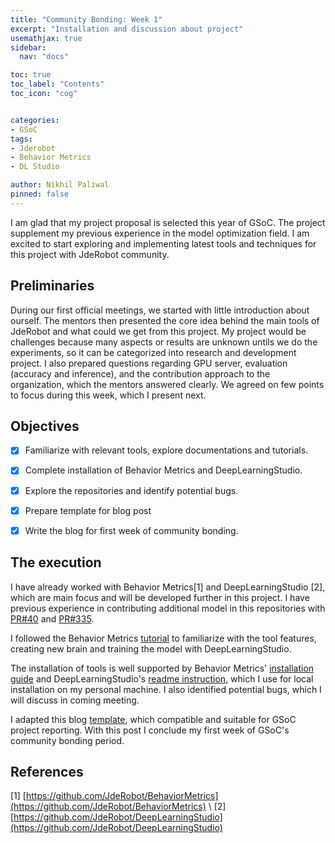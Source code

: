 ```yaml
---
title: "Community Bonding: Week 1"
excerpt: "Installation and discussion about project"
usemathjax: true
sidebar:
  nav: "docs"

toc: true
toc_label: "Contents"
toc_icon: "cog"


categories:
- GSoC
tags:
- Jderobot
- Behavior Metrics
- DL Studio

author: Nikhil Paliwal
pinned: false
---
```


I am glad that my project proposal is selected this year of GSoC. The project supplement my previous experience in the model optimization field. I am excited to start exploring and implementing latest tools and techniques for this project with JdeRobot community.

## Preliminaries

During our first official meetings, we started with little introduction about ourself. The mentors then presented the core idea behind the main tools of JdeRobot and what could we get from this project. My project would be challenges because many aspects or results are unknown untils we do the experiments, so it can be categorized into research and development project. I also prepared questions regarding GPU server, evaluation (accuracy and inference), and the contribution approach to the organization, which the mentors answered clearly. We agreed on few points to focus during this week, which I present next.

## Objectives

- [x] Familiarize with relevant tools, explore documentations and tutorials.
- [x] Complete installation of Behavior Metrics and DeepLearningStudio.
- [x] Explore the repositories and identify potential bugs.
- [x] Prepare template for blog post
- [x] Write the blog for first week of community bonding.


## The execution

I have already worked with Behavior Metrics[1] and DeepLearningStudio [2], which are main focus and will be developed further in this project. I have previous experience in contributing additional model in this repositories with [PR#40](https://github.com/JdeRobot/DeepLearningStudio/pull/40) and [PR#335](https://github.com/JdeRobot/BehaviorMetrics/pull/335). 

I followed the Behavior Metrics [tutorial](https://jderobot.github.io/BehaviorMetrics/quick_start/tutorial) to familiarize with the tool features, creating new brain and training the model with DeepLearningStudio.

The installation of tools is well supported by Behavior Metrics' [installation guide](https://jderobot.github.io/BehaviorMetrics/install/) and DeepLearningStudio's [readme instruction](https://github.com/JdeRobot/DeepLearningStudio), which I use for local installation on my personal machine. I also identified potential bugs, which I will discuss in coming meeting.

I adapted this blog [template](https://github.com/TheRoboticsClub/gsoc2021-Utkarsh_Mishra/tree/gh-pages), which compatible and suitable for GSoC project reporting. With this post I conclude my first week of GSoC's community bonding period.

## References

[1] [https://github.com/JdeRobot/BehaviorMetrics](https://github.com/JdeRobot/BehaviorMetrics) \\
[2] [https://github.com/JdeRobot/DeepLearningStudio](https://github.com/JdeRobot/DeepLearningStudio)